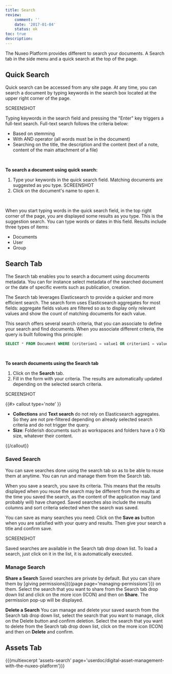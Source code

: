 ```yaml
---
title: Search
review:
    comment: ''
    date: '2017-01-04'
    status: ok
toc: true
description:
---
```

The Nuxeo Platform provides different to search your documents. A Search tab in the&nbsp;side menu and a quick search at the top of the page.

## Quick Search
Quick search can be accessed from any site page. At any time, you can search a document by typing keywords in the search box located at the upper right corner of the page.

SCREENSHOT

Typing keywords in the search field and pressing the "Enter" key triggers a full-text search. Full-text search follows the criteria below:
- Based on stemming
- With AND operator (all words must be in the document)
- Searching on the title, the description and the content (text of a note, content of the main attachment of a file)

</br>

**To search a document using quick search:**

1. Type your keywords in the quick search field.
    Matching documents are suggested as you type.
    SCREENSHOT
2. Click on the document's name to open it.

</br>

When you start typing words in the quick search field, in the top right corner of the page, you are displayed some results as you type. This is the suggestion search. You can type words or dates in this field. Results include three types of items:
- Documents
- User
- Group


## Search Tab

The Search tab enables you to search a document using documents metadata. You can for instance select metadata of the searched document or the date of specific events such as publication, creation.

The Search tab leverages Elasticsearch to provide a quicker and more efficient search. The search form uses Elasticsearch aggregates for most fields: aggregate fields values are filtered so as to display only relevant values and show the count of matching documents for each value.

This search offers several search criteria, that you can associate to define your search and find documents. When you associate different criteria, the query is built following this principle:
```sql
SELECT * FROM Document WHERE (criterion1 = value1 OR criterion1 = value2) AND (criterion2 = valueA OR criterion2 = valueB) AND criterion 3 = something
```
</br>

**To search documents using the Search tab**

1. Click on the **Search** tab.
2. Fill in the form with your criteria.
  The results are automatically updated depending on the selected search criteria.

SCREENSHOT

{{#> callout type='note' }}

- **Collections** and **Text search** do not rely on Elasticsearch aggregates. So they are not pre-filtered depending on already selected search criteria and do not trigger the query.
- **Size**: Folderish documents such as workspaces and folders have a 0 Kb size, whatever their content.

{{/callout}}

### Saved Search

You can save searches done using the search tab so as to be able to reuse them at anytime. You can run and manage them from the Search tab.

When you save a search, you save its criteria. This means that the results displayed when you reuse the search may be different from the results at the time you saved the search, as the content of the application may (and probably will) have changed. Saved searches also include the results columns and sort criteria selected when the search was saved.

You can save as many searches you need: Click on the **Save as** button when you are satisfied with your query and results. Then give your search a title and confirm save.

SCREENSHOT

Saved searches are available in the Search tab drop down list. To load a search, just click on it in the list, it is automatically executed.

### Manage Search

**Share a Search**
Saved searches are private by default. But you can share them by [giving permissions]({{page page='managing-permissions'}}) on them. Select the search that you want to share from the Search tab drop down list and click on the more icon (ICON) and then on **Share**. The permission pop-up will be displayed.

**Delete a Search**
You can manage and delete your saved search from the Search tab drop down list, select the search that you want to manage, click on the Delete button and confirm deletion. Select the search that you want to delete from the Search tab drop down list, click on the more icon (ICON) and then on **Delete** and confirm.

## Assets Tab

{{{multiexcerpt 'assets-search' page='userdoc/digital-asset-management-with-the-nuxeo-platform'}}}
